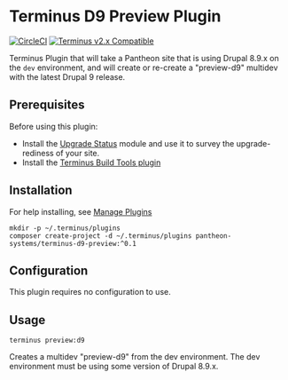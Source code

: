 # Terminus D9 Preview Plugin

[![CircleCI](https://circleci.com/gh/pantheon-systems/terminus-secrets-plugin.svg?style=shield)](https://circleci.com/gh/pantheon-systems/terminus-secrets-plugin)
[![Terminus v2.x Compatible](https://img.shields.io/badge/terminus-v2.x-green.svg)](https://github.com/pantheon-systems/terminus-secrets-plugin/tree/1.x)

Terminus Plugin that will take a Pantheon site that is using Drupal 8.9.x on the `dev` environment, and will create or re-create a "preview-d9" multidev with the latest Drupal 9 release.

## Prerequisites
Before using this plugin:

- Install the [Upgrade Status](https://drupal.org/project/upgrade_status) module and use it to survey the upgrade-rediness of your site.
- Install the [Terminus Build Tools plugin](https://github.com/pantheon-systems/terminus-build-tools-plugin)

## Installation
For help installing, see [Manage Plugins](https://pantheon.io/docs/terminus/plugins/)
```
mkdir -p ~/.terminus/plugins
composer create-project -d ~/.terminus/plugins pantheon-systems/terminus-d9-preview:^0.1
```

## Configuration

This plugin requires no configuration to use.

## Usage
```
terminus preview:d9
```

Creates a multidev "preview-d9" from the dev environment. The dev environment must be using some version of Drupal 8.9.x.
